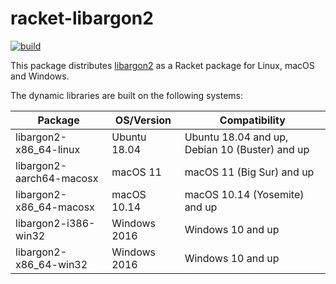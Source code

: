 # racket-libargon2

[![build](https://github.com/Bogdanp/racket-libargon2/actions/workflows/push.yml/badge.svg)](https://github.com/Bogdanp/racket-libargon2/actions/workflows/push.yml)

This package distributes [libargon2] as a Racket package for Linux,
macOS and Windows.

The dynamic libraries are built on the following systems:

| Package                  | OS/Version   | Compatibility                                  |
|--------------------------|--------------|------------------------------------------------|
| libargon2-x86_64-linux   | Ubuntu 18.04 | Ubuntu 18.04 and up, Debian 10 (Buster) and up |
| libargon2-aarch64-macosx | macOS 11     | macOS 11 (Big Sur) and up                      |
| libargon2-x86_64-macosx  | macOS 10.14  | macOS 10.14 (Yosemite) and up                  |
| libargon2-i386-win32     | Windows 2016 | Windows 10 and up                              |
| libargon2-x86_64-win32   | Windows 2016 | Windows 10 and up                              |


[libargon2]: https://github.com/P-H-C/phc-winner-argon2
